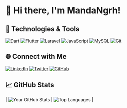 # 👋 Hi there, I'm MandaNgrh!

## 🚀 Technologies & Tools
![Dart](https://img.shields.io/badge/-Dart-0175C2?style=for-the-badge&logo=dart&logoColor=white)
![Flutter](https://img.shields.io/badge/-Flutter-02569B?style=for-the-badge&logo=flutter&logoColor=white)
![Laravel](https://img.shields.io/badge/-Laravel-FF2D20?style=for-the-badge&logo=laravel&logoColor=white)
![JavaScript](https://img.shields.io/badge/-JavaScript-F7DF1E?style=for-the-badge&logo=javascript&logoColor=black)
![MySQL](https://img.shields.io/badge/-MySQL-4479A1?style=for-the-badge&logo=mysql&logoColor=white)
![Git](https://img.shields.io/badge/-Git-F05032?style=for-the-badge&logo=git&logoColor=white)

## 🌐 Connect with Me
[![LinkedIn](https://img.shields.io/badge/-LinkedIn-0A66C2?style=for-the-badge&logo=linkedin&logoColor=white)](https://linkedin.com/in/MandaNgrh)
[![Twitter](https://img.shields.io/badge/-Twitter-1DA1F2?style=for-the-badge&logo=twitter&logoColor=white)](https://twitter.com/MandaNgrh)
[![GitHub](https://img.shields.io/badge/-GitHub-181717?style=for-the-badge&logo=github&logoColor=white)](https://github.com/MandaNgrh)

## 📈 GitHub Stats
| ![Your GitHub Stats](https://github-readme-stats.vercel.app/api?username=MandaNgrh&show_icons=true&theme=radical) | ![Top Languages](https://github-readme-stats.vercel.app/api/top-langs/?username=MandaNgrh&layout=compact&theme=radical) |


